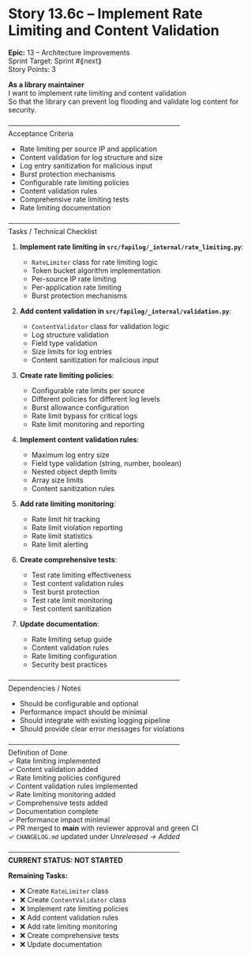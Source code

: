 # Story 13.6c – Implement Rate Limiting and Content Validation

**Epic:** 13 – Architecture Improvements  
Sprint Target: Sprint #⟪next⟫  
Story Points: 3

**As a library maintainer**  
I want to implement rate limiting and content validation  
So that the library can prevent log flooding and validate log content for security.

───────────────────────────────────  
Acceptance Criteria

- Rate limiting per source IP and application
- Content validation for log structure and size
- Log entry sanitization for malicious input
- Burst protection mechanisms
- Configurable rate limiting policies
- Content validation rules
- Comprehensive rate limiting tests
- Rate limiting documentation

───────────────────────────────────  
Tasks / Technical Checklist

1. **Implement rate limiting in `src/fapilog/_internal/rate_limiting.py`**:

   - `RateLimiter` class for rate limiting logic
   - Token bucket algorithm implementation
   - Per-source IP rate limiting
   - Per-application rate limiting
   - Burst protection mechanisms

2. **Add content validation in `src/fapilog/_internal/validation.py`**:

   - `ContentValidator` class for validation logic
   - Log structure validation
   - Field type validation
   - Size limits for log entries
   - Content sanitization for malicious input

3. **Create rate limiting policies**:

   - Configurable rate limits per source
   - Different policies for different log levels
   - Burst allowance configuration
   - Rate limit bypass for critical logs
   - Rate limit monitoring and reporting

4. **Implement content validation rules**:

   - Maximum log entry size
   - Field type validation (string, number, boolean)
   - Nested object depth limits
   - Array size limits
   - Content sanitization rules

5. **Add rate limiting monitoring**:

   - Rate limit hit tracking
   - Rate limit violation reporting
   - Rate limit statistics
   - Rate limit alerting

6. **Create comprehensive tests**:

   - Test rate limiting effectiveness
   - Test content validation rules
   - Test burst protection
   - Test rate limit monitoring
   - Test content sanitization

7. **Update documentation**:
   - Rate limiting setup guide
   - Content validation rules
   - Rate limiting configuration
   - Security best practices

───────────────────────────────────  
Dependencies / Notes

- Should be configurable and optional
- Performance impact should be minimal
- Should integrate with existing logging pipeline
- Should provide clear error messages for violations

───────────────────────────────────  
Definition of Done  
✓ Rate limiting implemented  
✓ Content validation added  
✓ Rate limiting policies configured  
✓ Content validation rules implemented  
✓ Rate limiting monitoring added  
✓ Comprehensive tests added  
✓ Documentation complete  
✓ Performance impact minimal  
✓ PR merged to **main** with reviewer approval and green CI  
✓ `CHANGELOG.md` updated under _Unreleased → Added_

───────────────────────────────────  
**CURRENT STATUS: NOT STARTED**

**Remaining Tasks:**

- ❌ Create `RateLimiter` class
- ❌ Create `ContentValidator` class
- ❌ Implement rate limiting policies
- ❌ Add content validation rules
- ❌ Add rate limiting monitoring
- ❌ Create comprehensive tests
- ❌ Update documentation
